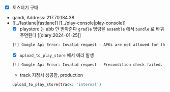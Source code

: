 - [X] 토스터기 구매
- gandi, Address: 217.70.184.38
- [[../fastlane|fastlane]] [[../play-console|play-console]]
  - [X] playstore 는 abb 만 받아준다 `gradle` 명령을 `assemble` 에서 `bundle` 로 바꿔주면된다 [[diary:2024-01-25]]
  ```sh 
  [!] Google Api Error: Invalid request - APKs are not allowed for this application.
  ```
  - [X] `upload_to_play_store` 에서 에러 발생
  ```sh 
  [!] Google Api Error: Invalid request - Precondition check failed.
  ```
  - track 지정시 성공함, production
  ```sh 
  upload_to_play_store(track: 'internal')
  ```
